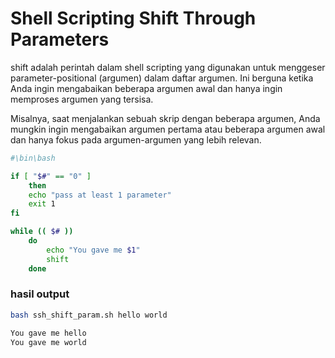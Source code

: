 # Shell Scripting Shift Through Parameters

shift adalah perintah dalam shell scripting yang digunakan untuk menggeser parameter-positional (argumen) dalam daftar argumen. Ini berguna ketika Anda ingin mengabaikan beberapa argumen awal dan hanya ingin memproses argumen yang tersisa.

Misalnya, saat menjalankan sebuah skrip dengan beberapa argumen, Anda mungkin ingin mengabaikan argumen pertama atau beberapa argumen awal dan hanya fokus pada argumen-argumen yang lebih relevan.

```sh
#\bin\bash

if [ "$#" == "0" ]
    then
    echo "pass at least 1 parameter"
    exit 1
fi

while (( $# ))
    do
        echo "You gave me $1"
        shift
    done
```
### hasil output
```sh
bash ssh_shift_param.sh hello world
```
```sh
You gave me hello
You gave me world
```